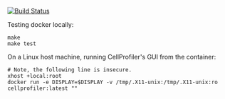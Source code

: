 [![Build Status](https://travis-ci.org/CellProfiler/docker.svg?branch=master)](https://travis-ci.org/CellProfiler/docker)

Testing docker locally:

    make
    make test

On a Linux host machine, running CellProfiler's GUI from the container:

    # Note, the following line is insecure.
    xhost +local:root
    docker run -e DISPLAY=$DISPLAY -v /tmp/.X11-unix:/tmp/.X11-unix:ro cellprofiler:latest ""